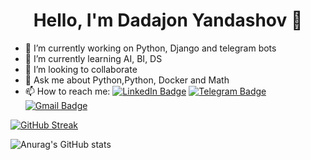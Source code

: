 
<h1 align="center">Hello, I'm Dadajon Yandashov 👋</h1>

- 🔭 I’m currently working on Python, Django and telegram bots
- 🌱 I’m currently learning AI, BI, DS 
- 👯 I’m looking to collaborate 
- 💬 Ask me about Python,Python, Docker and Math
- 📫 How to reach me: [![LinkedIn Badge](https://img.shields.io/badge/-Linkedin-white?style=flat-square&logo=Linkedin&logoColor=blue&link=https://github.com/yoshlikmedia)](https://www.linkedin.com/in/yandashov-dadajon/)
[![Telegram Badge](https://img.shields.io/badge/-Telegram-blue?style=flat-square&logo=Telegram&logoColor=white&link=https://t.me/betough1)](https://t.me/betough1)
[![Gmail Badge](https://img.shields.io/badge/-Gmail-c14438?style=flat-square&logo=Gmail&logoColor=white&link=mailto:yoshlikmedia@gmail.com)](mailto:19dadajon96@gmail.com)


[![GitHub Streak](https://github-readme-streak-stats.herokuapp.com?user=bnutfilloyev&theme=tokyonight_duo&hide_border=true)](https://git.io/streak-stats)

![Anurag's GitHub stats](https://github-readme-stats.vercel.app/api?username=bnutfilloyev&count_private=true&hide_border=true&show_icons=true&title_color=fff&icon_color=fff&text_color=fff&bg_color=000000)
